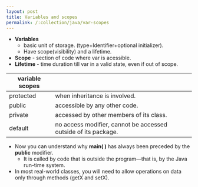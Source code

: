 ```yaml
---
layout: post
title: Variables and scopes
permalink: /:collection/java/var-scopes
---
```


* **Variables**
	- basic unit of storage. (type+Identifier+optional initializer).
	- Have scope(visibility) and a lifetime.
* **Scope** - section of code where var is acessible. 
* **Lifetime** - time duration till var in a valid state, even if out of scope.

|variable scopes||
|---|---|
protected | when inheritance is involved.
public | accessible by any other code. 
private | accessed by other members of its class.
default | no access modifier, cannot be accessed outside of its package. 

* Now you can understand why **main( )** has always been preceded by the **public** modifier.
  * It is called by code that is outside the program—that is, by the Java run-time system.
* In most real-world classes, you will need to allow operations on data only through methods (getX and setX).